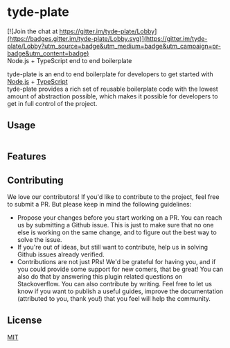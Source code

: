 # tyde-plate

[![Join the chat at https://gitter.im/tyde-plate/Lobby](https://badges.gitter.im/tyde-plate/Lobby.svg)](https://gitter.im/tyde-plate/Lobby?utm_source=badge&utm_medium=badge&utm_campaign=pr-badge&utm_content=badge) <br/>
Node.js + TypeScript end to end boilerplate

tyde-plate is an end to end boilerplate for developers to get started with [Node.js](nodejs.org) + [TypeScript](https://www.typescriptlang.org/) <br/>
tyde-plate provides a rich set of reusable boilerplate code with the lowest amount of abstraction possible, which makes it possible for developers to get in full control of the project.

## Usage

```
```

## Features

## Contributing

We love our contributors! If you'd like to contribute to the project, feel free to submit a PR. But please keep in mind the following guidelines:

* Propose your changes before you start working on a PR. You can reach us by submitting a Github issue. This is just to make sure that no one else is working on the same change, and to figure out the best way to solve the issue.
* If you're out of ideas, but still want to contribute, help us in solving Github issues already verified.
* Contributions are not just PRs! We'd be grateful for having you, and if you could provide some support for new comers, that be great! You can also do that by answering this plugin related questions on Stackoverflow.
You can also contribute by writing. Feel free to let us know if you want to publish a useful guides, improve the documentation (attributed to you, thank you!) that you feel will help the community.

## License

[MIT](LICENSE.md)
